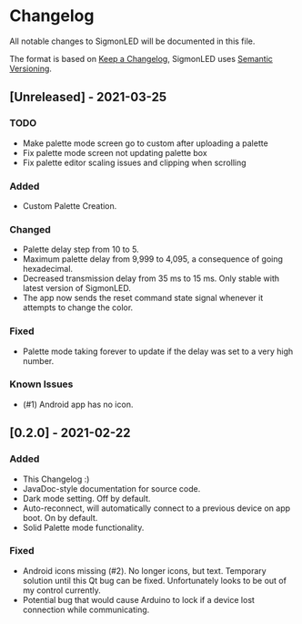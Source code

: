 # Changelog
All notable changes to SigmonLED will be documented in this file.

The format is based on [Keep a Changelog](https://keepachangelog.com/en/1.0.0/),
SigmonLED uses [Semantic Versioning](https://semver.org/spec/v2.0.0.html).

[comment]: # (This is a comment, it will not be included)

## [Unreleased] - 2021-03-25
### TODO
- Make palette mode screen go to custom after uploading a palette
- Fix palette mode screen not updating palette box
- Fix palette editor scaling issues and clipping when scrolling

### Added
- Custom Palette Creation.

### Changed
- Palette delay step from 10 to 5.
- Maximum palette delay from 9,999 to 4,095, a consequence of going hexadecimal.
- Decreased transmission delay from 35 ms to 15 ms. Only stable with latest version of SigmonLED.
- The app now sends the reset command state signal whenever it attempts to change the color.

### Fixed
- Palette mode taking forever to update if the delay was set to a very high number.

### Known Issues
- (#1) Android app has no icon.

## [0.2.0] - 2021-02-22
### Added
- This Changelog :)
- JavaDoc-style documentation for source code.
- Dark mode setting. Off by default.
- Auto-reconnect, will automatically connect to a previous device on app boot. On by default.
- Solid Palette mode functionality.
### Fixed
- Android icons missing (#2). No longer icons, but text. Temporary solution until this Qt bug can be fixed. Unfortunately looks to be out of my control currently.
- Potential bug that would cause Arduino to lock if a device lost connection while communicating.
